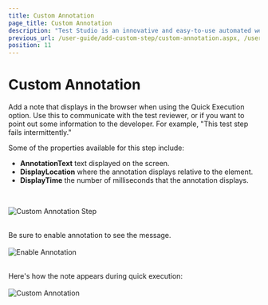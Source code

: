 ```yaml
---
title: Custom Annotation
page_title: Custom Annotation
description: "Test Studio is an innovative and easy-to-use automated web, WPF and load testing solution. Test Studio tests support essential technologies like ASP.NET AJAX, Silverlight, PHP and MVC. HTML5, Testing framework, functional testing, performance testing, load testing, exploratory testing, manual testing."
previous_url: /user-guide/add-custom-step/custom-annotation.aspx, /user-guide/add-custom-step/custom-annotation
position: 11
---
```

# Custom Annotation


Add a note that displays in the browser when using the Quick Execution option. Use this to communicate with the test reviewer, or if you want to point out some information to the developer. For example, "This test step fails intermittently."


Some of the properties available for this step include: 

- **AnnotationText** text displayed on the screen.
- **DisplayLocation** where the annotation displays relative to the element.
- **DisplayTime** the number of milliseconds that the annotation displays.

<br>

![Custom Annotation Step](/img/features/custom-steps/custom-annotation/fig1.png)
<br>
<br>

Be sure to enable annotation to see the message.
<br>
<br>
![Enable Annotation](/img/features/custom-steps/custom-annotation/fig2.png)
<br>
<br>

Here's how the note appears during quick execution:
<br>
<br>
![Custom Annotation](/img/features/custom-steps/custom-annotation/fig3.png)